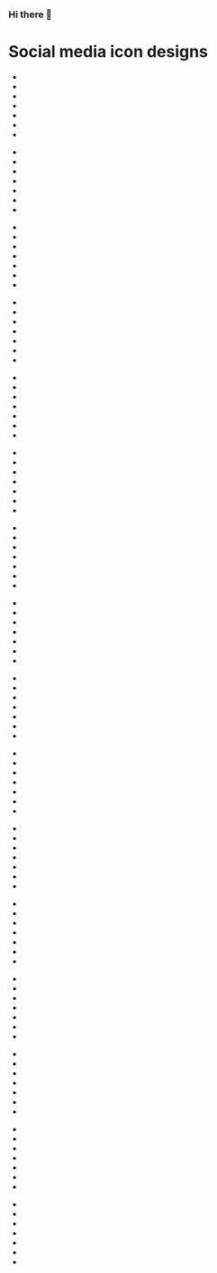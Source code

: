 ### Hi there 👋

<!--
**BrazilianNuggets/BrazilianNuggets** is a ✨ _special_ ✨ repository because its `README.md` (this file) appears on your GitHub profile.

Here are some ideas to get you started:

- 🔭 I’m currently working on ...
- 🌱 I’m currently learning ...
- 👯 I’m looking to collaborate on ...
- 🤔 I’m looking for help with ...
- 💬 Ask me about ...
- 📫 How to reach me: ...
- 😄 Pronouns: ...
- ⚡ Fun fact: ...
-->
<!DOCTYPE html>
<html lang="en">
<head>
	<meta charset="UTF-8">
	<meta name="viewport" content="width=device-width, initial-scale=1">
	<title>Demo - Social Media Icons Design Part I</title>
	<!-- Fonts API -->
	<link rel="stylesheet" type="text/css" href="css/common.css">
	<link rel="stylesheet" type="text/css" href="css/style.css">
	<link href="https://use.fontawesome.com/releases/v5.0.6/css/all.css" rel="stylesheet">
</head>
<body>
	<div class="dd-wrapper">
		<div class="dd-center-content">
			<h1 class="dd-title">Social media icon designs</h1>
			<div class="dd-elements">
				<div class="box bg-black cf">
					<div class="col-4">
						<ul class="social-icon-list after-effect shutter-left">
							<li class="fb"><a href="#"><i class="fab fa-facebook-f"></i></a></li>
							<li class="tw"><a href="#"><i class="fab fa-twitter"></i></a></li>
							<li class="yt"><a href="#"><i class="fab fa-youtube"></i></a></li>
							<li class="li"><a href="#"><i class="fab fa-linkedin-in"></i></a></li>
							<li class="gp"><a href="#"><i class="fab fa-google-plus-g"></i></a></li>
							<li class="sk"><a href="#"><i class="fab fa-skype"></i></a></li>
							<li class="gh"><a href="#"><i class="fab fa-github"></i></a></li>
						</ul>
					</div>
					<div class="col-4">
						<ul class="social-icon-list after-effect shutter-right">
							<li class="fb"><a href="#"><i class="fab fa-facebook-f"></i></a></li>
							<li class="tw"><a href="#"><i class="fab fa-twitter"></i></a></li>
							<li class="yt"><a href="#"><i class="fab fa-youtube"></i></a></li>
							<li class="li"><a href="#"><i class="fab fa-linkedin-in"></i></a></li>
							<li class="gp"><a href="#"><i class="fab fa-google-plus-g"></i></a></li>
							<li class="sk"><a href="#"><i class="fab fa-skype"></i></a></li>
							<li class="gh"><a href="#"><i class="fab fa-github"></i></a></li>
						</ul>
					</div>
					<div class="col-4">
						<ul class="social-icon-list after-effect shutter-top">
							<li class="fb"><a href="#"><i class="fab fa-facebook-f"></i></a></li>
							<li class="tw"><a href="#"><i class="fab fa-twitter"></i></a></li>
							<li class="yt"><a href="#"><i class="fab fa-youtube"></i></a></li>
							<li class="li"><a href="#"><i class="fab fa-linkedin-in"></i></a></li>
							<li class="gp"><a href="#"><i class="fab fa-google-plus-g"></i></a></li>
							<li class="sk"><a href="#"><i class="fab fa-skype"></i></a></li>
							<li class="gh"><a href="#"><i class="fab fa-github"></i></a></li>
						</ul>
					</div>
					<div class="col-4">
						<ul class="social-icon-list after-effect shutter-bottom">
							<li class="fb"><a href="#"><i class="fab fa-facebook-f"></i></a></li>
							<li class="tw"><a href="#"><i class="fab fa-twitter"></i></a></li>
							<li class="yt"><a href="#"><i class="fab fa-youtube"></i></a></li>
							<li class="li"><a href="#"><i class="fab fa-linkedin-in"></i></a></li>
							<li class="gp"><a href="#"><i class="fab fa-google-plus-g"></i></a></li>
							<li class="sk"><a href="#"><i class="fab fa-skype"></i></a></li>
							<li class="gh"><a href="#"><i class="fab fa-github"></i></a></li>
						</ul>
					</div>
				</div>
				<div class="box bg-gray cf">
					<div class="col-4">
						<ul class="social-icon-list after-effect shutter-left-right">
							<li class="fb"><a href="#"><i class="fab fa-facebook-f"></i></a></li>
							<li class="tw"><a href="#"><i class="fab fa-twitter"></i></a></li>
							<li class="yt"><a href="#"><i class="fab fa-youtube"></i></a></li>
							<li class="li"><a href="#"><i class="fab fa-linkedin-in"></i></a></li>
							<li class="gp"><a href="#"><i class="fab fa-google-plus-g"></i></a></li>
							<li class="sk"><a href="#"><i class="fab fa-skype"></i></a></li>
							<li class="gh"><a href="#"><i class="fab fa-github"></i></a></li>
						</ul>
					</div>
					<div class="col-4">
						<ul class="social-icon-list after-effect shutter-right-left">
							<li class="fb"><a href="#"><i class="fab fa-facebook-f"></i></a></li>
							<li class="tw"><a href="#"><i class="fab fa-twitter"></i></a></li>
							<li class="yt"><a href="#"><i class="fab fa-youtube"></i></a></li>
							<li class="li"><a href="#"><i class="fab fa-linkedin-in"></i></a></li>
							<li class="gp"><a href="#"><i class="fab fa-google-plus-g"></i></a></li>
							<li class="sk"><a href="#"><i class="fab fa-skype"></i></a></li>
							<li class="gh"><a href="#"><i class="fab fa-github"></i></a></li>
						</ul>
					</div>
					<div class="col-4">
						<ul class="social-icon-list after-effect shutter-top-bottom">
							<li class="fb"><a href="#"><i class="fab fa-facebook-f"></i></a></li>
							<li class="tw"><a href="#"><i class="fab fa-twitter"></i></a></li>
							<li class="yt"><a href="#"><i class="fab fa-youtube"></i></a></li>
							<li class="li"><a href="#"><i class="fab fa-linkedin-in"></i></a></li>
							<li class="gp"><a href="#"><i class="fab fa-google-plus-g"></i></a></li>
							<li class="sk"><a href="#"><i class="fab fa-skype"></i></a></li>
							<li class="gh"><a href="#"><i class="fab fa-github"></i></a></li>
						</ul>
					</div>
					<div class="col-4">
						<ul class="social-icon-list after-effect shutter-bottom-top">
							<li class="fb"><a href="#"><i class="fab fa-facebook-f"></i></a></li>
							<li class="tw"><a href="#"><i class="fab fa-twitter"></i></a></li>
							<li class="yt"><a href="#"><i class="fab fa-youtube"></i></a></li>
							<li class="li"><a href="#"><i class="fab fa-linkedin-in"></i></a></li>
							<li class="gp"><a href="#"><i class="fab fa-google-plus-g"></i></a></li>
							<li class="sk"><a href="#"><i class="fab fa-skype"></i></a></li>
							<li class="gh"><a href="#"><i class="fab fa-github"></i></a></li>
						</ul>
					</div>
				</div>
				<div class="box bg-black cf">
					<div class="col-4">
						<ul class="social-icon-list after-effect zoom out">
							<li class="fb"><a href="#"><i class="fab fa-facebook-f"></i></a></li>
							<li class="tw"><a href="#"><i class="fab fa-twitter"></i></a></li>
							<li class="yt"><a href="#"><i class="fab fa-youtube"></i></a></li>
							<li class="li"><a href="#"><i class="fab fa-linkedin-in"></i></a></li>
							<li class="gp"><a href="#"><i class="fab fa-google-plus-g"></i></a></li>
							<li class="sk"><a href="#"><i class="fab fa-skype"></i></a></li>
							<li class="gh"><a href="#"><i class="fab fa-github"></i></a></li>
						</ul>
					</div>
					<div class="col-4">
						<ul class="social-icon-list after-effect zoom in">
							<li class="fb"><a href="#"><i class="fab fa-facebook-f"></i></a></li>
							<li class="tw"><a href="#"><i class="fab fa-twitter"></i></a></li>
							<li class="yt"><a href="#"><i class="fab fa-youtube"></i></a></li>
							<li class="li"><a href="#"><i class="fab fa-linkedin-in"></i></a></li>
							<li class="gp"><a href="#"><i class="fab fa-google-plus-g"></i></a></li>
							<li class="sk"><a href="#"><i class="fab fa-skype"></i></a></li>
							<li class="gh"><a href="#"><i class="fab fa-github"></i></a></li>
						</ul>
					</div>
					<div class="col-4">
						<ul class="social-icon-list after-effect zoom rotate-out">
							<li class="fb"><a href="#"><i class="fab fa-facebook-f"></i></a></li>
							<li class="tw"><a href="#"><i class="fab fa-twitter"></i></a></li>
							<li class="yt"><a href="#"><i class="fab fa-youtube"></i></a></li>
							<li class="li"><a href="#"><i class="fab fa-linkedin-in"></i></a></li>
							<li class="gp"><a href="#"><i class="fab fa-google-plus-g"></i></a></li>
							<li class="sk"><a href="#"><i class="fab fa-skype"></i></a></li>
							<li class="gh"><a href="#"><i class="fab fa-github"></i></a></li>
						</ul>
					</div>
					<div class="col-4">
						<ul class="social-icon-list after-effect zoom rotate-in">
							<li class="fb"><a href="#"><i class="fab fa-facebook-f"></i></a></li>
							<li class="tw"><a href="#"><i class="fab fa-twitter"></i></a></li>
							<li class="yt"><a href="#"><i class="fab fa-youtube"></i></a></li>
							<li class="li"><a href="#"><i class="fab fa-linkedin-in"></i></a></li>
							<li class="gp"><a href="#"><i class="fab fa-google-plus-g"></i></a></li>
							<li class="sk"><a href="#"><i class="fab fa-skype"></i></a></li>
							<li class="gh"><a href="#"><i class="fab fa-github"></i></a></li>
						</ul>
					</div>
				</div>
				<div class="box bg-gray cf">
					<div class="col-4">
						<ul class="social-icon-list after-effect zoom out-in">
							<li class="fb"><a href="#"><i class="fab fa-facebook-f"></i></a></li>
							<li class="tw"><a href="#"><i class="fab fa-twitter"></i></a></li>
							<li class="yt"><a href="#"><i class="fab fa-youtube"></i></a></li>
							<li class="li"><a href="#"><i class="fab fa-linkedin-in"></i></a></li>
							<li class="gp"><a href="#"><i class="fab fa-google-plus-g"></i></a></li>
							<li class="sk"><a href="#"><i class="fab fa-skype"></i></a></li>
							<li class="gh"><a href="#"><i class="fab fa-github"></i></a></li>
						</ul>
					</div>
					<div class="col-4">
						<ul class="social-icon-list after-effect zoom in-out">
							<li class="fb"><a href="#"><i class="fab fa-facebook-f"></i></a></li>
							<li class="tw"><a href="#"><i class="fab fa-twitter"></i></a></li>
							<li class="yt"><a href="#"><i class="fab fa-youtube"></i></a></li>
							<li class="li"><a href="#"><i class="fab fa-linkedin-in"></i></a></li>
							<li class="gp"><a href="#"><i class="fab fa-google-plus-g"></i></a></li>
							<li class="sk"><a href="#"><i class="fab fa-skype"></i></a></li>
							<li class="gh"><a href="#"><i class="fab fa-github"></i></a></li>
						</ul>
					</div>
					<div class="col-4">
						<ul class="social-icon-list with-colors">
							<li class="fb"><a href="#"><i class="fab fa-facebook-f"></i></a></li>
							<li class="tw"><a href="#"><i class="fab fa-twitter"></i></a></li>
							<li class="yt"><a href="#"><i class="fab fa-youtube"></i></a></li>
							<li class="li"><a href="#"><i class="fab fa-linkedin-in"></i></a></li>
							<li class="gp"><a href="#"><i class="fab fa-google-plus-g"></i></a></li>
							<li class="sk"><a href="#"><i class="fab fa-skype"></i></a></li>
							<li class="gh"><a href="#"><i class="fab fa-github"></i></a></li>
						</ul>
					</div>
				</div>
			</div>
		</div>
	</div>
  <div>
    <ul class="social-icon-list after-effect shutter-right">
	<li class="fb"><a href="#"><i class="fab fa-facebook-f"></i></a></li>
	<li class="tw"><a href="#"><i class="fab fa-twitter"></i></a></li>
	<li class="yt"><a href="#"><i class="fab fa-youtube"></i></a></li>
	<li class="li"><a href="#"><i class="fab fa-linkedin-in"></i></a></li>
	<li class="gp"><a href="#"><i class="fab fa-google-plus-g"></i></a></li>
	<li class="sk"><a href="#"><i class="fab fa-skype"></i></a></li>
	<li class="gh"><a href="#"><i class="fab fa-github"></i></a></li>
</ul>
  </div>
</body>
</html>
